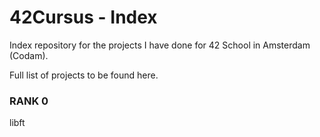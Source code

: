 # 42Cursus - Index

Index repository for the projects I have done for 42 School in Amsterdam (Codam).

Full list of projects to be found here.

### RANK 0
libft
